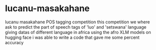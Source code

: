 # lucanu-masakahane
lucanu masakahane POS tagging competition
this competition we where ask to predict the 
part of speech tags of 'luo' and 'setswana' language
giving datas of different language in africa
using the afro XLM models on hugging face i was able to write a code that
gave me some percent accuracy
